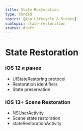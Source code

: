 ```yaml
---
title: State Restoration
type: thread
topics: [App Lifecycle & Scenes]
subtopic: state-restoration
status: draft
---
```


# State Restoration


### iOS 12 и ранее
- UIStateRestoring protocol
- Restoration identifiers
- State preservation

### iOS 13+ Scene Restoration
- NSUserActivity
- Scene state restoration
- stateRestorationActivity

